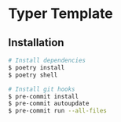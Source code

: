 # Typer Template

## Installation
```sh
# Install dependencies
$ poetry install
$ poetry shell

# Install git hooks
$ pre-commit install
$ pre-commit autoupdate
$ pre-commit run --all-files
```
